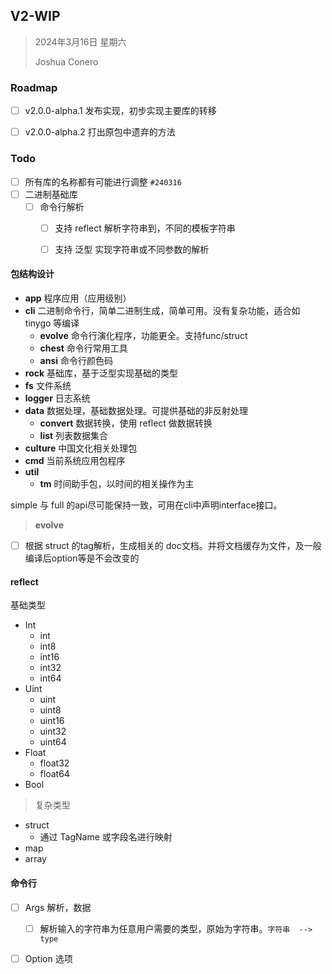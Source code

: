 ## V2-WIP

> 2024年3月16日 星期六
>
> Joshua Conero





### Roadmap

- [ ] v2.0.0-alpha.1 发布实现，初步实现主要库的转移
- [ ] v2.0.0-alpha.2 打出原包中遗弃的方法



### Todo

- [ ] 所有库的名称都有可能进行调整 `#240316`
- [ ] 二进制基础库
  - [ ] 命令行解析
    - [ ] 支持 reflect 解析字符串到，不同的模板字符串
    - [ ] 支持 泛型 实现字符串或不同参数的解析



#### 包结构设计

- **app**                  程序应用（应用级别）
- **cli**                     二进制命令行，简单二进制生成，简单可用。没有复杂功能，适合如 tinygo 等编译
  - **evolve**            命令行演化程序，功能更全。支持func/struct
  - **chest**              命令行常用工具
  - **ansi**                命令行颜色码
- **rock**          基础库，基于泛型实现基础的类型
- **fs**                文件系统
- **logger**        日志系统
- **data**            数据处理，基础数据处理。可提供基础的非反射处理
  - **convert**        数据转换，使用 reflect 做数据转换
  - **list**                 列表数据集合
- **culture**      中国文化相关处理包
- **cmd**            当前系统应用包程序
- **util**
  - **tm**             时间助手包，以时间的相关操作为主





simple 与 full 的api尽可能保持一致，可用在cli中声明interface接口。



> **evolve**

- [ ] 根据 struct 的tag解析，生成相关的 doc文档。并将文档缓存为文件，及一般编译后option等是不会改变的





#### reflect

基础类型

- Int
  - int
  - int8
  - int16
  - int32
  - int64
- Uint
  - uint
  - uint8
  - uint16
  - uint32
  - uint64
- Float
  - float32
  - float64
- Bool



> 复杂类型

- struct
  - 通过 TagName 或字段名进行映射
- map
- array



#### 命令行

- [ ] Args 解析，数据
  - [ ] 解析输入的字符串为任意用户需要的类型，原始为字符串。`字符串  --> type`
- [ ] Option 选项

